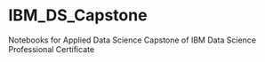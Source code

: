 # IBM_DS_Capstone
Notebooks for Applied Data Science Capstone of IBM Data Science Professional Certificate
